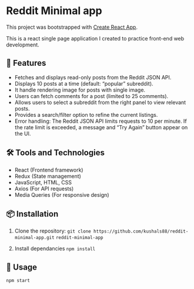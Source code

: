 # Reddit Minimal app

This project was bootstrapped with [Create React App](https://github.com/facebook/create-react-app).

This is a react single page application I created to practice front-end web development.

## 🚀 Features
- Fetches and displays read-only posts from the Reddit JSON API.
- Displays 10 posts at a time (default: “popular” subreddit).
- It handle rendering image for posts with single image.
- Users can fetch comments for a post (limited to 25 comments).
- Allows users to select a subreddit from the right panel to view relevant posts.
- Provides a search/filter option to refine the current listings.
- Error handling: The Reddit JSON API limits requests to 10 per minute. If the rate limit is exceeded, a message and “Try Again” button appear on the UI.

## 🛠️ Tools and Technologies
- React (Frontend framework)
- Redux (State management)
- JavaScript, HTML, CSS
- Axios (For API requests)
- Media Queries (For responsive design)

## 📦 Installation
1. Clone the repository:
`git clone https://github.com/kushals88/reddit-minimal-app.git`
`reddit-minimal-app`

2. Install dependancies
`npm install`

## 🚀 Usage
`npm start`
